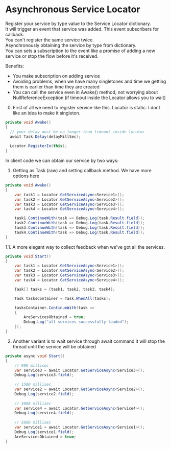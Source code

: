 # Asynchronous Service Locator
Register your service by type value to the Service Locator dictionary.<br />
It will trigger an event that service was added. This event subscribers for callback.<br />
You can't register the same service twice.<br />
Asynchronously obtaining the service by type from dictionary.<br />
You can sets a subscription to the event like a promise of adding a new service or stop the flow before it's received.<br />

Benefits:
<ul>
<li>You make subscription on adding service</li>
<li>Avoiding problems, when we have many singletones and time we getting them is earlier than time they are created</li>
<li>You can call the service even in Awake() method, not worrying about NullReferenceException (if timeout inside the Locator allows you to wait)</li>
</ul>

0. First of all we need to register service like this. Locator is static. I dont like an idea to make it singleton.
```csharp
private void Awake()
{
  // your delay must be no longer than timeout inside locator
  await Task.Delay(delayMillSec);
  
  Locator.RegisterIn(this);
}
```

In client code we can obtain our service by two ways:<br />
1. Getting as Task (raw) and setting callback method. We have more options here
```csharp
private void Awake()
{
    var task1 = Locator.GetServiceAsync<Service1>();
    var task2 = Locator.GetServiceAsync<Service2>();
    var task3 = Locator.GetServiceAsync<Service3>();
    var task4 = Locator.GetServiceAsync<Service4>();

    task1.ContinueWith(task => Debug.Log(task.Result.field));
    task2.ContinueWith(task => Debug.Log(task.Result.field));
    task3.ContinueWith(task => Debug.Log(task.Result.field));
    task4.ContinueWith(task => Debug.Log(task.Result.field));
}


```
1.1. A more elegant way to collect feedback when we've got all the services.
```csharp
private void Start()
{
    var task1 = Locator.GetServiceAsync<Service1>();
    var task2 = Locator.GetServiceAsync<Service2>();
    var task3 = Locator.GetServiceAsync<Service3>();
    var task4 = Locator.GetServiceAsync<Service4>();

    Task[] tasks = {task1, task2, task3, task4};

    Task tasksContainer = Task.WhenAll(tasks);

    tasksContainer.ContinueWith(task =>
    {
        AreServicesObtained = true;
        Debug.Log("all services successfully loaded");
    });
}
```
2. Another variant is to wait service through await command
it will stop the thread until the service will be obtained
```csharp
private async void Start()
{
    // 999 millisec 
    var service3 = await Locator.GetServiceAsync<Service3>();
    Debug.Log(service3.field);
    
    // 1500 millisec
    var service2 = await Locator.GetServiceAsync<Service2>();
    Debug.Log(service2.field);
    
    // 3000 millisec
    var service4 = await Locator.GetServiceAsync<Service4>();
    Debug.Log(service4.field);
    
    // 5000 millisec
    var service1 = await Locator.GetServiceAsync<Service1>();
    Debug.Log(service1.field);
    AreServicesObtained = true;
}
```
